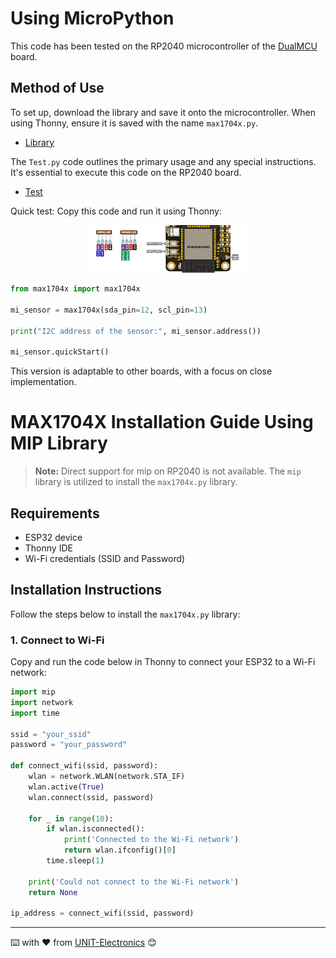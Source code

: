# Using MicroPython

This code has been tested on the RP2040 microcontroller of the [DualMCU](https://uelectronics.com/producto/unit-dualmcu-esp32-rp2040-tarjeta-de-desarrollo/) board.


## Method of Use

To set up, download the library and save it onto the microcontroller. When using Thonny, ensure it is saved with the name `max1704x.py`.

- [Library](./example/max1704x.py)

The `Test.py` code outlines the primary usage and any special instructions. It's essential to execute this code on the RP2040 board.

- [Test](./example/Test.py)

Quick test: Copy this code and run it using Thonny:

<div aling = "center">

<img src="../../images/qwiic.png" style="display: block; margin-left: auto; margin-right: auto; width: 50%;">

</div>

```python
from max1704x import max1704x

mi_sensor = max1704x(sda_pin=12, scl_pin=13)

print("I2C address of the sensor:", mi_sensor.address())

mi_sensor.quickStart()
```

This version is adaptable to other boards, with a focus on close implementation.


# MAX1704X Installation Guide Using MIP Library

> **Note:** Direct support for mip on RP2040 is not available. The `mip` library is utilized to install the `max1704x.py` library.

## Requirements
- ESP32 device
- Thonny IDE
- Wi-Fi credentials (SSID and Password)

## Installation Instructions

Follow the steps below to install the `max1704x.py` library:

### 1. Connect to Wi-Fi

Copy and run the code below in Thonny to connect your ESP32 to a Wi-Fi network:

```python
import mip
import network
import time

ssid = "your_ssid"
password = "your_password"

def connect_wifi(ssid, password):
    wlan = network.WLAN(network.STA_IF)
    wlan.active(True)
    wlan.connect(ssid, password)

    for _ in range(10):
        if wlan.isconnected():
            print('Connected to the Wi-Fi network')
            return wlan.ifconfig()[0]
        time.sleep(1)

    print('Could not connect to the Wi-Fi network')
    return None

ip_address = connect_wifi(ssid, password)
```
---
⌨️ with ❤️ from [UNIT-Electronics](https://github.com/UNIT-Electronics) 😊